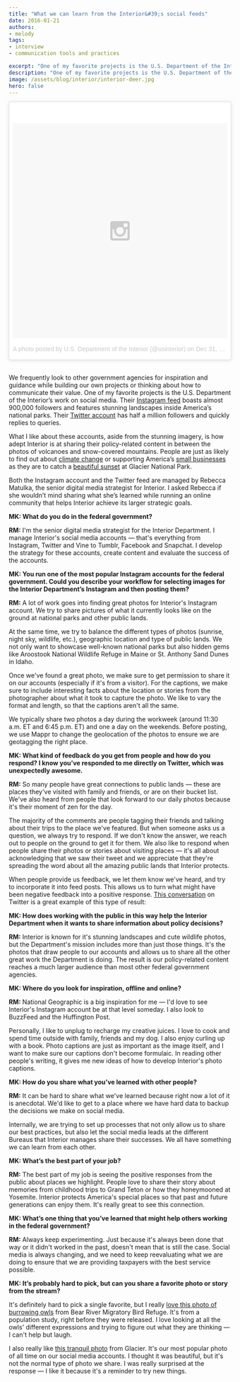 ```yaml
---
title: "What we can learn from the Interior&#39;s social feeds"
date: 2016-01-21
authors:
- melody
tags:
- interview
- communication tools and practices

excerpt: "One of my favorite projects is the U.S. Department of the Interior&#39;s work on social media. I recently asked Rebecca Matulka, the senior digital media strategist for Interior what she’s learned while running an online community that helps Interior achieve its larger strategic goals."
description: "One of my favorite projects is the U.S. Department of the Interior&#39;s work on social media. I recently asked Rebecca Matulka, the senior digital media strategist for Interior what she’s learned while running an online community that helps Interior achieve its larger strategic goals."
image: /assets/blog/interior/interior-deer.jpg
hero: false
---
```

<blockquote class="instagram-media" data-instgrm-version="6" style=" background:#FFF; border:0; border-radius:3px; box-shadow:0 0 1px 0 rgba(0,0,0,0.5),0 1px 10px 0 rgba(0,0,0,0.15); margin: 1px; max-width:658px; padding:0; width:99.375%; width:-webkit-calc(100% - 2px); width:calc(100% - 2px);"><div style="padding:8px;"> <div style=" background:#F8F8F8; line-height:0; margin-top:40px; padding:50.0% 0; text-align:center; width:100%;"> <div style=" background:url(data:image/png;base64,iVBORw0KGgoAAAANSUhEUgAAACwAAAAsCAMAAAApWqozAAAAGFBMVEUiIiI9PT0eHh4gIB4hIBkcHBwcHBwcHBydr+JQAAAACHRSTlMABA4YHyQsM5jtaMwAAADfSURBVDjL7ZVBEgMhCAQBAf//42xcNbpAqakcM0ftUmFAAIBE81IqBJdS3lS6zs3bIpB9WED3YYXFPmHRfT8sgyrCP1x8uEUxLMzNWElFOYCV6mHWWwMzdPEKHlhLw7NWJqkHc4uIZphavDzA2JPzUDsBZziNae2S6owH8xPmX8G7zzgKEOPUoYHvGz1TBCxMkd3kwNVbU0gKHkx+iZILf77IofhrY1nYFnB/lQPb79drWOyJVa/DAvg9B/rLB4cC+Nqgdz/TvBbBnr6GBReqn/nRmDgaQEej7WhonozjF+Y2I/fZou/qAAAAAElFTkSuQmCC); display:block; height:44px; margin:0 auto -44px; position:relative; top:-22px; width:44px;"></div></div><p style=" color:#c9c8cd; font-family:Arial,sans-serif; font-size:14px; line-height:17px; margin-bottom:0; margin-top:8px; overflow:hidden; padding:8px 0 7px; text-align:center; text-overflow:ellipsis; white-space:nowrap;"><a href="https://www.instagram.com/p/_-fx45Au4w/" style=" color:#c9c8cd; font-family:Arial,sans-serif; font-size:14px; font-style:normal; font-weight:normal; line-height:17px; text-decoration:none;" target="_blank">A photo posted by U.S. Department of the Interior (@usinterior)</a> on <time style=" font-family:Arial,sans-serif; font-size:14px; line-height:17px;" datetime="2016-01-01T00:35:27+00:00">Dec 31, 2015 at 4:35pm PST</time></p></div></blockquote>
<script async defer src="//platform.instagram.com/en_US/embeds.js"></script><br />

We frequently look to other government agencies for inspiration and guidance while building our own projects or thinking about how to communicate their value. One of my favorite projects is the U.S. Department of the Interior’s work on social media. Their [Instagram feed](https://www.instagram.com/usinterior/) boasts almost 900,000 followers and features stunning landscapes inside America’s national parks. Their [Twitter account](https://twitter.com/Interior) has half a million followers and quickly replies to queries.

What I like about these accounts, aside from the stunning imagery, is how adept Interior is at sharing their policy-related content in between the photos of volcanoes and snow-covered mountains. People are just as likely to find out about [climate change](https://twitter.com/Interior/status/667053537365504000) or supporting America’s [small businesses](https://twitter.com/SecretaryJewell/status/670663658343702532) as they are to catch a [beautiful sunset](https://twitter.com/Interior/status/670387539757395968) at Glacier National Park.

Both the Instagram account and the Twitter feed are managed by Rebecca Matulka, the senior digital media strategist for Interior. I asked Rebecca if she wouldn’t mind sharing what she’s learned while running an online community that helps Interior achieve its larger strategic goals.

**MK: What do you do in the federal government?**

**RM:** I'm the senior digital media strategist for the Interior Department. I manage Interior's social media accounts — that's everything from Instagram, Twitter and Vine to Tumblr, Facebook and Snapchat. I develop the strategy for these accounts, create content and evaluate the success of the accounts.

**MK: You run one of the most popular Instagram accounts for the federal government. Could you describe your workflow for selecting images for the Interior Department’s Instagram and then posting them?**

**RM:** A lot of work goes into finding great photos for Interior's Instagram account. We try to share pictures of what it currently looks like on the ground at national parks and other public lands.

At the same time, we try to balance the different types of photos (sunrise, night sky, wildlife, etc.), geographic location and type of public lands. We not only want to showcase well-known national parks but also hidden gems like Aroostook National Wildlife Refuge in Maine or St. Anthony Sand Dunes in Idaho.

Once we've found a great photo, we make sure to get permission to share it on our accounts (especially if it's from a visitor). For the captions, we make sure to include interesting facts about the location or stories from the photographer about what it took to capture the photo. We like to vary the format and length, so that the captions aren't all the same.

We typically share two photos a day during the workweek (around 11:30 a.m. ET and 6:45 p.m. ET) and one a day on the weekends. Before posting, we use Mappr to change the geolocation of the photos to ensure we are geotagging the right place.

**MK: What kind of feedback do you get from people and how do you respond? I know you’ve responded to me directly on Twitter, which was unexpectedly awesome.**

**RM:** So many people have great connections to public lands — these are places they've visited with family and friends, or are on their bucket list. We've also heard from people that look forward to our daily photos because it's their moment of zen for the day.

The majority of the comments are people tagging their friends and talking about their trips to the place we've featured. But when someone asks us a question, we always try to respond. If we don't know the answer, we reach out to people on the ground to get it for them. We also like to respond when people share their photos or stories about visiting places — it's all about acknowledging that we saw their tweet and we appreciate that they're spreading the word about all the amazing public lands that Interior protects.

When people provide us feedback, we let them know we've heard, and try to incorporate it into feed posts. This allows us to turn what might have been negative feedback into a positive response. [This conversation](https://twitter.com/Interior/status/588775170137059328) on Twitter is a great example of this type of result:

**MK: How does working with the public in this way help the Interior Department when it wants to share information about policy decisions?**

**RM:** Interior is known for it's stunning landscapes and cute wildlife photos, but the Department's mission includes more than just those things. It's the photos that draw people to our accounts and allows us to share all the other great work the Department is doing. The result is our policy-related content reaches a much larger audience than most other federal government agencies.

**MK: Where do you look for inspiration, offline and online?**

**RM:** National Geographic is a big inspiration for me — I'd love to see Interior's Instagram account be at that level someday. I also look to BuzzFeed and the Huffington Post.

Personally, I like to unplug to recharge my creative juices. I love to cook and spend time outside with family, friends and my dog. I also enjoy curling up with a book. Photo captions are just as important as the image itself, and I want to make sure our captions don't become formulaic. In reading other people's writing, it gives me new ideas of how to develop Interior's photo captions.

**MK: How do you share what you’ve learned with other people?**

**RM:** It can be hard to share what we've learned because right now a lot of it is anecdotal. We'd like to get to a place where we have hard data to backup the decisions we make on social media.

Internally, we are trying to set up processes that not only allow us to share our best practices, but also let the social media leads at the different Bureaus that Interior manages share their successes. We all have something we can learn from each other.

**MK: What’s the best part of your job?**

**RM:** The best part of my job is seeing the positive responses from the public about places we highlight. People love to share their story about memories from childhood trips to Grand Teton or how they honeymooned at Yosemite. Interior protects America's special places so that past and future generations can enjoy them. It's really great to see this connection.

**MK: What’s one thing that you’ve learned that might help others working in the federal government?**

**RM:** Always keep experimenting. Just because it's always been done that way or it didn't worked in the past, doesn't mean that is still the case. Social media is always changing, and we need to keep reevaluating what we are doing to ensure that we are providing taxpayers with the best service possible.

**MK: It’s probably hard to pick, but can you share a favorite photo or story from the stream?**

It's definitely hard to pick a single favorite, but I really [love this photo of burrowing owls](https://instagram.com/p/00ROWxgu8c/?taken-by=usinterior) from Bear River Migratory Bird Refuge. It's from a population study, right before they were released. I love looking at all the owls' different expressions and trying to figure out what they are thinking — I can't help but laugh.

I also really like [this tranquil photo](https://instagram.com/p/5qC4kegu8p/?taken-by=usinterior) from Glacier. It's our most popular photo of all time on our social media accounts. I thought it was beautiful, but it's not the normal type of photo we share. I was really surprised at the response — I like it because it's a reminder to try new things.

